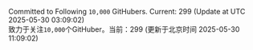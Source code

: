 Committed to Following `10,000` GitHubers. Current: <!-- FOLLOWING_COUNT -->299<!-- FOLLOWING_COUNT --> (Update at UTC <!-- LAST_UPDATED -->2025-05-30 03:09:02<!-- LAST_UPDATED -->)<br>
致力于关注`10,000`个GitHuber。当前：<!-- FOLLOWING_COUNT -->299<!-- FOLLOWING_COUNT --> (更新于北京时间 <!-- LAST_UPDATED_CST -->2025-05-30 11:09:02<!-- LAST_UPDATED_CST -->)
